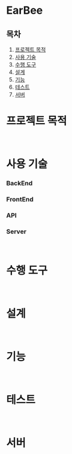 # EarBee


## 목차
   1. [프로젝트 목적](#프로젝트-목적)
   2. [사용 기술](#사용-기술)
   3. [수행 도구](#수행-도구)
   4. [설계](#설계)
   5. [기능](#기능)
   6. [테스트](#테스트)
   7. [서버](#서버)


# 프로젝트 목적

<br>

# 사용 기술


### BackEnd
    
### FrontEnd
    
    
### API
    
### Server

<br>

# 수행 도구

<br>

# 설계

<br>    

# 기능

<br>

# 테스트

<br>

# 서버

<br>

